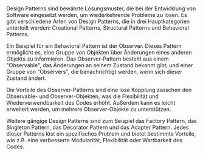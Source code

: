 #

Design Patterns sind bewährte Lösungsmuster, die bei der Entwicklung von Software eingesetzt werden, um wiederkehrende Probleme zu lösen. Es gibt verschiedene Arten von Design Patterns, die in drei Hauptkategorien unterteilt werden: Creational Patterns, Structural Patterns und Behavioral Patterns.

Ein Beispiel für ein Behavioral Pattern ist der Observer. Dieses Pattern ermöglicht es, eine Gruppe von Objekten über Änderungen eines anderen Objekts zu informieren. Das Observer-Pattern besteht aus einem "Observable", das Änderungen an seinem Zustand bekannt gibt, und einer Gruppe von "Observers", die benachrichtigt werden, wenn sich dieser Zustand ändert.

Die Vorteile des Observer-Patterns sind eine lose Kopplung zwischen den Observable- und Observer-Objekten, was die Flexibilität und Wiederverwendbarkeit des Codes erhöht. Außerdem kann es leicht erweitert werden, um mehrere Observer-Objekte zu unterstützen.

Weitere gängige Design Patterns sind zum Beispiel das Factory Pattern, das Singleton Pattern, das Decorator Pattern und das Adapter Pattern. Jedes dieser Patterns löst ein spezifisches Problem und bietet bestimmte Vorteile, wie z.B. eine verbesserte Modularität, Flexibilität oder Wartbarkeit des Codes.
